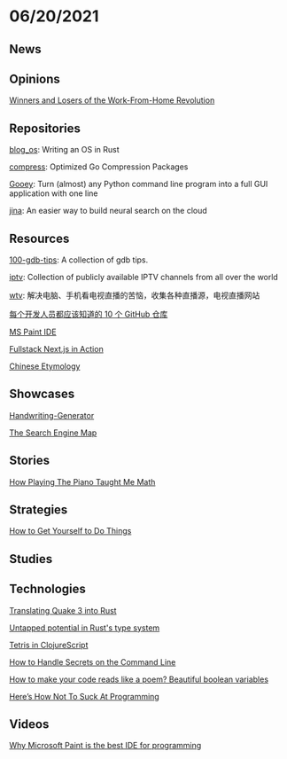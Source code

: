 # 06/20/2021

## News

## Opinions
[Winners and Losers of the Work-From-Home Revolution](https://www.theatlantic.com/ideas/archive/2021/06/winners-losers-work-home-remote/619181/)

## Repositories
[blog_os](https://github.com/phil-opp/blog_os): Writing an OS in Rust

[compress](https://github.com/klauspost/compress): Optimized Go Compression Packages

[Gooey](https://github.com/chriskiehl/Gooey): Turn (almost) any Python command line program into a full GUI application with one line

[jina](https://github.com/jina-ai/jina): An easier way to build neural search on the cloud

## Resources
[100-gdb-tips](https://github.com/hellogcc/100-gdb-tips): A collection of gdb tips.

[iptv](https://github.com/iptv-org/iptv): Collection of publicly available IPTV channels from all over the world

[wtv](https://github.com/biancangming/wtv): 解决电脑、手机看电视直播的苦恼，收集各种直播源，电视直播网站

[每个开发人员都应该知道的 10 个 GitHub 仓库](https://segmentfault.com/a/1190000040055173)

[MS Paint IDE](https://ms-paint-i.de/)

[Fullstack Next.js in Action](https://fullstack-nextjs-in-action.taonan.lu/)

[Chinese Etymology](https://hanziyuan.net/)

## Showcases
[Handwriting-Generator](https://www.handwriting-generator.com/)

[The Search Engine Map](https://www.searchenginemap.com/)


## Stories
[How Playing The Piano Taught Me Math](https://xiaoyunyang.medium.com/how-playing-the-piano-taught-me-math-8917f84a4326)

## Strategies
[How to Get Yourself to Do Things](https://www.raptitude.com/2015/03/how-to-get-yourself-to-do-things/)

## Studies


## Technologies
[Translating Quake 3 into Rust](https://immunant.com/blog/2020/01/quake3/)

[Untapped potential in Rust's type system](https://www.jakobmeier.ch/blogging/Untapped-Rust.html)

[Tetris in ClojureScript](https://shaunlebron.github.io/t3tr0s-slides/#0)

[How to Handle Secrets on the Command Line](https://smallstep.com/blog/command-line-secrets/)

[How to make your code reads like a poem? Beautiful boolean variables](https://medium.com/javarevisited/how-to-make-your-code-reads-like-a-poem-beautiful-boolean-variables-3842bb037f1f)

[Here’s How Not To Suck At Programming](https://suzdalnitski.medium.com/terrible-coding-mistake-aa1fbebd83b4)

## Videos
[Why Microsoft Paint is the best IDE for programming](https://www.youtube.com/watch?v=JKxVEuy2d6k)

